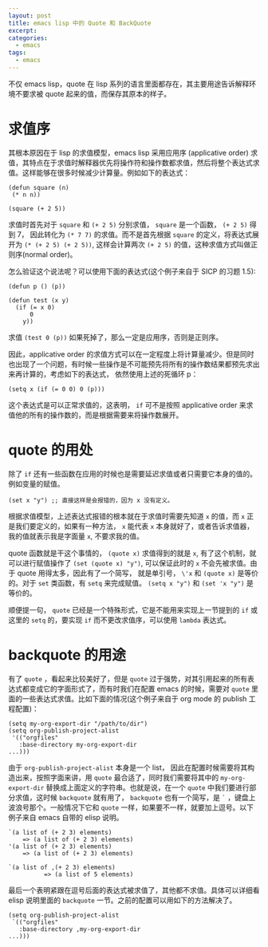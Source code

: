 ```yaml
---
layout: post
title: emacs lisp 中的 Quote 和 BackQuote
excerpt:
categories:
  - emacs
tags:
  - emacs
---
```


不仅 emacs lisp，quote 在 lisp 系列的语言里面都存在，其主要用途告诉解释环境不要求被 quote 起来的值，而保存其原本的样子。


# 求值序

其根本原因在于 lisp 的求值模型，emacs lisp 采用应用序 (applicative order) 求值，其特点在于求值时解释器优先将操作符和操作数都求值，然后将整个表达式求值。这样能够在很多时候减少计算量。例如如下的表达式：

```emacs-lisp
(defun square (n)
 (* n n))

(square (+ 2 5))

```

求值时首先对于 `square` 和 `(+ 2 5)` 分别求值， `square` 是一个函数， `(+ 2 5)` 得到 7， 因此转化为 `(* 7 7)` 的求值。而不是首先根据 `square` 的定义，将表达式展开为 `(* (+ 2 5) (+ 2 5))`, 这样会计算两次 `(+ 2 5)` 的值，这种求值方式叫做正则序(normal order)。

怎么验证这个说法呢？可以使用下面的表达式(这个例子来自于 SICP 的习题 1.5):

```emacs-lisp
(defun p () (p))

(defun test (x y)
  (if (= x 0)
      0
    y))
```

求值 `(test 0 (p))` 如果死掉了，那么一定是应用序，否则是正则序。

因此，applicative order 的求值方式可以在一定程度上将计算量减少。但是同时也出现了一个问题，有时候一些操作是不可能预先将所有的操作数结果都预先求出来再计算的，考虑如下的表达式， 依然使用上述的死循环 p：

```emacs-lisp
(setq x (if (= 0 0) 0 (p)))
```

这个表达式是可以正常求值的，这表明， `if` 可不是按照 applicative order 来求值他的所有的操作数的，而是根据需要来将操作数展开。


# quote 的用处

除了 `if` 还有一些函数在应用的时候也是需要延迟求值或者只需要它本身的值的。例如变量的赋值。

```emacs-lisp
(set x "y") ;; 直接这样是会报错的，因为 x 没有定义。
```

根据求值模型，上述表达式报错的根本就在于求值时需要先知道 `x` 的值，而 `x` 正是我们要定义的，如果有一种方法， `x` 能代表 `x` 本身就好了，或者告诉求值器，我的值就表示我是字面量 `x`, 不要求我的值。

quote 函数就是干这个事情的， `(quote x)` 求值得到的就是 `x`, 有了这个机制，就可以进行赋值操作了 `(set (quote x) "y")`, 可以保证此时的 `x` 不会先被求值。由于 quote 用得太多，因此有了一个简写， 就是单引号， `\'x` 和 `(quote x)` 是等价的。对于 `set` 类函数，有 `setq` 来完成赋值。 `(setq x "y")` 和 `(set 'x "y")` 是等价的。

顺便提一句， `quote` 已经是一个特殊形式，它是不能用来实现上一节提到的 `if` 或这里的 `setq` 的，要实现 `if` 而不更改求值序，可以使用 `lambda` 表达式。


# backquote 的用途

有了 `quote` ，看起来比较美好了，但是 `quote` 过于强势，对其引用起来的所有表达式都变成它的字面形式了，而有时我们在配置 emacs 的时候，需要对 `quote` 里面的一些表达式求值。比如下面的情况(这个例子来自于 org mode 的 publish 工程配置)：

```emacs-lisp
(setq my-org-export-dir "/path/to/dir")
(setq org-publish-project-alist
 '(("orgfiles"
   :base-directory my-org-export-dir
...)))
```

由于 `org-publish-project-alist` 本身是一个 list， 因此在配置时候需要将其构造出来，按照字面来讲，用 `quote` 最合适了，同时我们需要将其中的 `my-org-export-dir` 替换成上面定义的字符串。也就是说，在一个 `quote` 中我们要进行部分求值，这时候 `backquote` 就有用了， `backquote` 也有一个简写，是 `` ` `` ，键盘上波浪号那个。一般情况下它和 `quote` 一样，如果要不一样，就要加上逗号。以下例子来自 emacs 自带的 elisp 说明。

```emacs-lisp
`(a list of (+ 2 3) elements)
    => (a list of (+ 2 3) elements)
'(a list of (+ 2 3) elements)
    => (a list of (+ 2 3) elements)

`(a list of ,(+ 2 3) elements)
          => (a list of 5 elements)
```

最后一个表明紧跟在逗号后面的表达式被求值了，其他都不求值。具体可以详细看 elisp 说明里面的 `backquote` 一节。之前的配置可以用如下的方法解决了。

```emacs-lisp
(setq org-publish-project-alist
 `(("orgfiles"
   :base-directory ,my-org-export-dir
...)))
```
